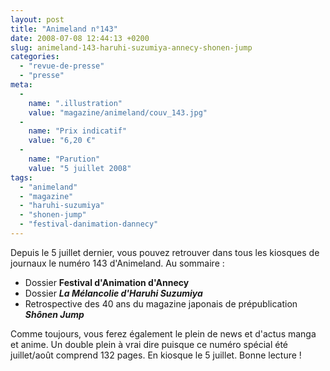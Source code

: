 ```yaml
---
layout: post
title: "Animeland n°143"
date: 2008-07-08 12:44:13 +0200
slug: animeland-143-haruhi-suzumiya-annecy-shonen-jump
categories:
  - "revue-de-presse"
  - "presse"
meta:
  -
    name: ".illustration"
    value: "magazine/animeland/couv_143.jpg"
  -
    name: "Prix indicatif"
    value: "6,20 €"
  -
    name: "Parution"
    value: "5 juillet 2008"
tags:
  - "animeland"
  - "magazine"
  - "haruhi-suzumiya"
  - "shonen-jump"
  - "festival-danimation-dannecy"
---
```


Depuis le 5 juillet dernier, vous pouvez retrouver dans tous les kiosques de journaux le numéro 143 d'Animeland. Au sommaire :

- Dossier **Festival d'Animation d'Annecy**
- Dossier _**La Mélancolie d'Haruhi Suzumiya**_
- Retrospective des 40 ans du magazine japonais de prépublication _**Shônen Jump**_
 
 Comme toujours, vous ferez également le plein de news et d'actus manga et anime. Un double plein à vrai dire puisque ce numéro spécial été juillet/août comprend 132 pages. En kiosque le 5 juillet. Bonne lecture !